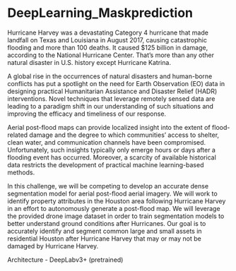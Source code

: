 # DeepLearning_Maskprediction
Hurricane Harvey was a devastating Category 4 hurricane that made landfall on Texas and Louisiana in August 2017, causing catastrophic flooding and more than 100 deaths. It caused $125 billion in damage, according to the National Hurricane Center. That’s more than any other natural disaster in U.S. history except Hurricane Katrina.

A global rise in the occurrences of natural disasters and human-borne conflicts has put a spotlight on the need for Earth Observation (EO) data in designing practical Humanitarian Assistance and Disaster Relief (HADR) interventions. Novel techniques that leverage remotely sensed data are leading to a paradigm shift in our understanding of such situations and improving the efficacy and timeliness of our response.

Aerial post-flood maps can provide localized insight into the extent of flood-related damage and the degree to which communities’ access to shelter, clean water, and communication channels have been compromised. Unfortunately, such insights typically only emerge hours or days after a flooding event has occurred. Moreover, a scarcity of available historical data restricts the development of practical machine learning-based methods.

In this challenge, we will be competing to develop an accurate dense segmentation model for aerial post-flood aerial imagery. We will work to identify property attributes in the Houston area following Hurricane Harvey in an effort to autonomously generate a post-flood map. We will leverage the provided drone image dataset in order to train segmentation models to better understand ground conditions after Hurricanes. Our goal is to accurately identify and segment common large and small assets in residential Houston after Hurricane Harvey that may or may not be damaged by Hurricane Harvey.

Architecture - DeepLabv3+ (pretrained)
